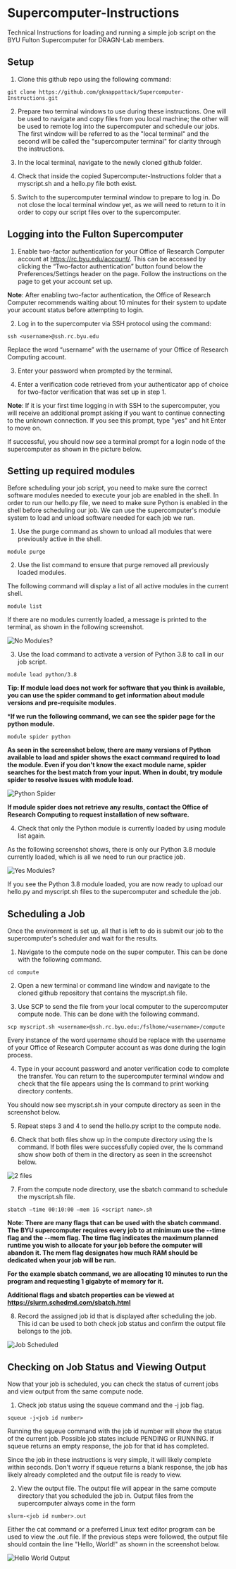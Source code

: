 # Supercomputer-Instructions
Technical Instructions for loading and running a simple job script on the BYU Fulton Supercomputer for DRAGN-Lab members. 


## Setup

1. Clone this github repo using the following command:

```
git clone https://github.com/gknappattack/Supercomputer-Instructions.git
```

2. Prepare two terminal windows to use during these instructions. One will be used to navigate and copy files from you local machine; the other will be used to remote log into the supercomputer and schedule our jobs. The first window will be referred to as the "local terminal" and the second will be called the "supercomputer terminal" for clarity through the instructions.

3. In the local terminal, navigate to the newly cloned github folder. 

4. Check that inside the copied Supercomputer-Instructions folder that a myscript.sh and a hello.py file both exist. 

5. Switch to the supercomputer terminal window to prepare to log in. Do not close the local terminal window yet, as we will need to return to it in order to copy our script files over to the supercomputer.


## Logging into the Fulton Supercomputer

1. Enable two-factor authentication for your Office of Research Computer account at https://rc.byu.edu/account/. This can be accessed by clicking the “Two-factor authentication” button found below the Preferences/Settings header on the page. Follow the instructions on the page to get your account set up.

__Note__: After enabling two-factor authentication, the Office of Research Computer recommends waiting about 10 minutes for their system to update your account status before attempting to login.
  

2. Log in to the supercomputer via SSH protocol using the command:

```
ssh <username>@ssh.rc.byu.edu
```

Replace the word “username” with the username of your Office of Research Computing account.

3. Enter your password when prompted by the terminal.

4. Enter a verification code retrieved from your authenticator app of choice for two-factor verification that was set up in step 1.

__Note__: If it is your first time logging in with SSH to the supercomputer, you will receive an additional prompt asking if you want to continue connecting to the unknown connection. If you see this prompt, type "yes" and hit Enter to move on. 


If successful, you should now see a terminal prompt for a login node of the supercomputer as shown in the picture below.


## Setting up required modules

Before scheduling your job script, you need to make sure the correct software modules needed to execute your job are enabled in the shell. In order to run our hello.py file, we need to make sure Python is enabled in the shell before scheduling our job. We can use the supercomputer's module system to load and unload software needed for each job we run.

1. Use the purge command as shown to unload all modules that were previously active in the shell. 

```
module purge
```

2. Use the list command to ensure that purge removed all previously loaded modules.

The following command will display a list of all active modules in the current shell.

```
module list
```

If there are no modules currently loaded, a message is printed to the terminal, as shown in the following screenshot.

![No Modules?](images/Empty.png)

3.  Use the load command to activate a version of Python 3.8 to call in our job script.

```
module load python/3.8
```

**Tip: If module load does not work for software that you think is available, you can use the spider command to get information about module versions and pre-requisite modules.**

***If we run the following command, we can see the spider page for the python module.**

```
module spider python
```

**As seen in the screenshot below, there are many versions of Python available to load and spider shows the exact command required to load the module. Even if you don't know the exact module name, spider searches for the best match from your input. When in doubt, try module spider to resolve issues with module load.**

![Python Spider](images/Spider.png)

**If module spider does not retrieve any results, contact the Office of Research Computing to request installation of new software.**


4. Check that only the Python module is currently loaded by using module list again.


As the following screenshot shows, there is only our Python 3.8 module currently loaded, which is all we need to run our practice job. 

![Yes Modules?](images/Loaded.png)

If you see the Python 3.8 module loaded, you are now ready to upload our hello.py and myscript.sh files to the supercomputer and schedule the job.


## Scheduling a Job

Once the environment is set up, all that is left to do is submit our job to the supercomputer's scheduler and wait for the results. 

1. Navigate to the compute node on the super computer. This can be done with the following command.

```
cd compute
```

2. Open a new terminal or command line window and navigate to the cloned github repository that contains the myscript.sh file.

3. Use SCP to send the file from your local computer to the supercomputer compute node. This can be done with the following command.

```
scp myscript.sh <username>@ssh.rc.byu.edu:/fslhome/<username>/compute
```

Every instance of the word username should be replace with the username of your Office of Research Computer account as was done during the login process. 

4. Type in your account password and anoter verification code to complete the transfer. You can return to the supercomputer terminal window and check that the file appears using the ls command to print working directory contents. 

You should now see myscript.sh in your compute directory as seen in the screenshot below.

5. Repeat steps 3 and 4 to send the hello.py script to the compute node.

6. Check that both files show up in the compute directory using the ls command. If both files were successfully copied over, the ls command show show both of them in the directory as seen in the screenshot below.

![2 files](images/Folder_Contents.png)

7. From the compute node directory, use the sbatch command to schedule the myscript.sh file. 

```
sbatch –time 00:10:00 –mem 1G <script name>.sh
```

__Note: There are many flags that can be used with the sbatch command. The BYU supercomputer requires every job to at minimum use the --time flag and the --mem flag. The time flag indicates the maximum planned runtime you wish to allocate for your job before the computer will abandon it. The mem flag designates how much RAM should be dedicated when your job will be run.__

__For the example sbatch command, we are allocating 10 minutes to run the program and requesting 1 gigabyte of memory for it.__

__Additional flags and sbatch properties can be viewed at https://slurm.schedmd.com/sbatch.html__


8. Record the assigned job id that is displayed after scheduling the job. This id can be used to both check job status and confirm the output file belongs to the job. 

![Job Scheduled](images/Submitted.png)

## Checking on Job Status and Viewing Output

Now that your job is scheduled, you can check the status of current jobs and view output from the same compute node.

1. Check job status using the squeue command and the -j job flag.

```
squeue -j<job id number>
```

Running the squeue command with the job id number will show the status of the current job. Possible job states include PENDING or RUNNING. If squeue returns an empty response, the job for that id has completed. 

Since the job in these instructions is very simple, it will likely complete within seconds. Don't worry if squeue returns a blank response, the job has likely already completed and the output file is ready to view.

2. View the output file. The output file will appear in the same compute directory that you scheduled the job in. Output files from the supercomputer always come in the form 

```
slurm-<job id number>.out
```

Either the cat command or a preferred Linux text editor program can be used to view the .out file. If the previous steps were followed, the output file should contain the line "Hello, World!" as shown in the screenshot below.


![Hello World Output](images/Hello_Out.png)